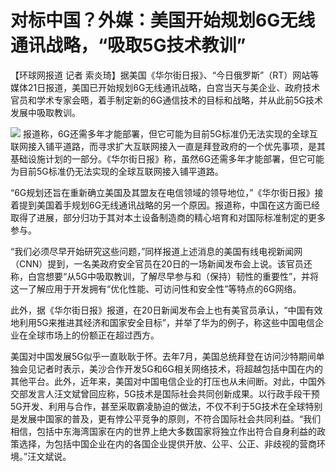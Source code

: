 # 对标中国？外媒：美国开始规划6G无线通讯战略，“吸取5G技术教训”

【环球网报道 记者
索炎琦】据美国《华尔街日报》、“今日俄罗斯”（RT）网站等媒体21日报道，美国已开始规划6G无线通讯战略，白宫当天与美企业、政府技术官员和学术专家会晤，着手制定新的6G通信技术的目标和战略，并从此前5G技术发展中吸取教训。

![](https://inews.gtimg.com/om_bt/OtLnSpZen3fsLFkUX_wGIKRBihQnGfMRXclv2H40nyK0gAA/1000)
报道称，6G还需多年才能部署，但它可能为目前5G标准仍无法实现的全球互联网接入铺平道路，而寻求扩大互联网接入一直是拜登政府的一个优先事项，是其基础设施计划的一部分。《华尔街日报》称，虽然6G还需多年才能部署，但它可能为目前5G标准仍无法实现的全球互联网接入铺平道路。

“6G规划还旨在重新确立美国及其盟友在电信领域的领导地位，”《华尔街日报》接着提到美国着手规划6G无线通讯战略的另一个原因。报道称，中国在这方面已经取得了进展，部分归功于其对本土设备制造商的精心培育和对国际标准制定的更多参与。

“我们必须尽早开始研究这些问题，”同样报道上述消息的美国有线电视新闻网（CNN）提到，一名美政府安全官员在20日的一场新闻发布会上说。该官员还称，白宫想要“从5G中吸取教训，了解尽早参与和（保持）韧性的重要性”，并将这一了解应用于开发拥有“优化性能、可访问性和安全性”等特点的6G网络。

此外，据《华尔街日报》报道，在20日新闻发布会上也有美官员承认，“中国有效地利用5G来推进其经济和国家安全目标”，并举了华为的例子，称这些中国电信企业在全球市场上的份额正在超过西方。

美国对中国发展5G似乎一直耿耿于怀。去年7月，美国总统拜登在访问沙特期间单独会见记者时表示，美沙合作开发5G和6G相关网络技术，将超越包括中国在内的其他平台。此外，近年来，美国对中国电信企业的打压也从未间断。对此，中国外交部发言人汪文斌曾回应称，5G技术是国际社会共同创新成果。以行政手段干预5G开发、利用与合作，甚至采取霸凌胁迫的做法，不仅不利于5G技术在全球特别是发展中国家的普及，更有悖公平竞争的原则，不符合国际社会共同利益。“我们相信，包括中东海湾国家在内的世界上绝大多数国家将独立作出符合自身利益的政策选择，为包括中国企业在内的各国企业提供开放、公平、公正、非歧视的营商环境。”汪文斌说。

